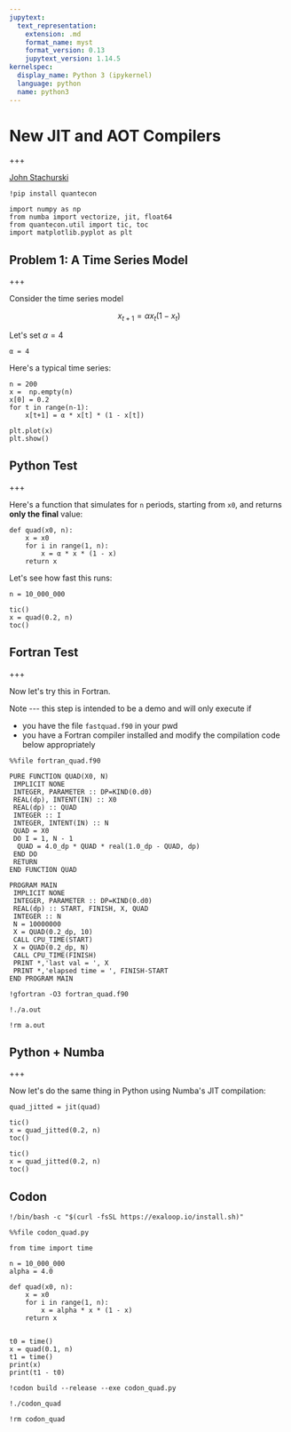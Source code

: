 ```yaml
---
jupytext:
  text_representation:
    extension: .md
    format_name: myst
    format_version: 0.13
    jupytext_version: 1.14.5
kernelspec:
  display_name: Python 3 (ipykernel)
  language: python
  name: python3
---
```


# New JIT and AOT Compilers

+++

[John Stachurski](http://johnstachurski.net)

```{code-cell} ipython3
!pip install quantecon
```

```{code-cell} ipython3
import numpy as np
from numba import vectorize, jit, float64
from quantecon.util import tic, toc
import matplotlib.pyplot as plt
```

## Problem 1: A Time Series Model

+++

Consider the time series model

$$ x_{t+1} = \alpha x_t (1 - x_t) $$

Let's set $\alpha = 4$

```{code-cell} ipython3
α = 4
```

Here's a typical time series:

```{code-cell} ipython3
n = 200
x =  np.empty(n)
x[0] = 0.2
for t in range(n-1):
    x[t+1] = α * x[t] * (1 - x[t])
    
plt.plot(x)
plt.show()
```

## Python Test

+++

Here's a function that simulates for `n` periods, starting from `x0`, and returns **only the final** value:

```{code-cell} ipython3
def quad(x0, n):
    x = x0
    for i in range(1, n):
        x = α * x * (1 - x)
    return x
```

Let's see how fast this runs:

```{code-cell} ipython3
n = 10_000_000
```

```{code-cell} ipython3
tic()
x = quad(0.2, n)
toc()
```

## Fortran Test

+++

Now let's try this in Fortran.

Note --- this step is intended to be a demo and will only execute if

* you have the file `fastquad.f90` in your pwd
* you have a Fortran compiler installed and modify the compilation code below appropriately

```{code-cell} ipython3
%%file fortran_quad.f90

PURE FUNCTION QUAD(X0, N)
 IMPLICIT NONE
 INTEGER, PARAMETER :: DP=KIND(0.d0)                           
 REAL(dp), INTENT(IN) :: X0
 REAL(dp) :: QUAD
 INTEGER :: I
 INTEGER, INTENT(IN) :: N
 QUAD = X0
 DO I = 1, N - 1                                                
  QUAD = 4.0_dp * QUAD * real(1.0_dp - QUAD, dp)
 END DO
 RETURN
END FUNCTION QUAD

PROGRAM MAIN
 IMPLICIT NONE
 INTEGER, PARAMETER :: DP=KIND(0.d0)                          
 REAL(dp) :: START, FINISH, X, QUAD
 INTEGER :: N
 N = 10000000
 X = QUAD(0.2_dp, 10)
 CALL CPU_TIME(START)
 X = QUAD(0.2_dp, N)
 CALL CPU_TIME(FINISH)
 PRINT *,'last val = ', X
 PRINT *,'elapsed time = ', FINISH-START
END PROGRAM MAIN
```

```{code-cell} ipython3
!gfortran -O3 fortran_quad.f90
```

```{code-cell} ipython3
!./a.out
```

```{code-cell} ipython3
!rm a.out
```

## Python + Numba

+++

Now let's do the same thing in Python using Numba's JIT compilation:

```{code-cell} ipython3
quad_jitted = jit(quad)
```

```{code-cell} ipython3
tic()
x = quad_jitted(0.2, n)
toc()
```

```{code-cell} ipython3
tic()
x = quad_jitted(0.2, n)
toc()
```


## Codon


```{code-cell} ipython3
!/bin/bash -c "$(curl -fsSL https://exaloop.io/install.sh)"
```

```{code-cell} ipython3
%%file codon_quad.py

from time import time

n = 10_000_000
alpha = 4.0

def quad(x0, n):
    x = x0
    for i in range(1, n):
        x = alpha * x * (1 - x)
    return x


t0 = time()
x = quad(0.1, n)
t1 = time()
print(x)
print(t1 - t0)
```

```{code-cell} ipython3
!codon build --release --exe codon_quad.py
```

```{code-cell} ipython3
!./codon_quad
```

```{code-cell} ipython3
!rm codon_quad
```

```{code-cell} ipython3

```

